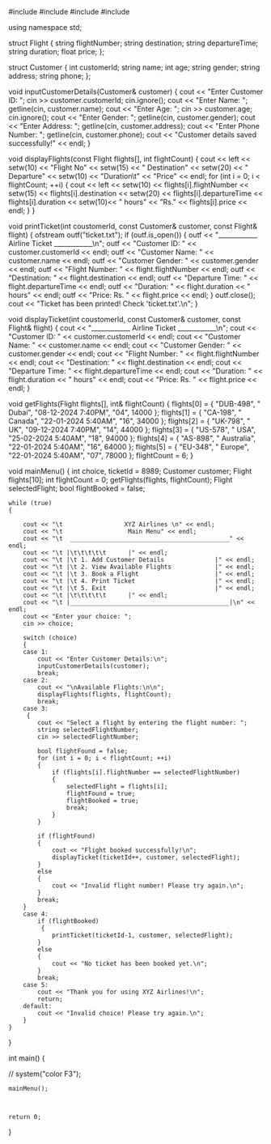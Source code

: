 #include <iostream>
#include <fstream>
#include <string>
#include <iomanip>

using namespace std;

struct Flight
 {
    string flightNumber;
    string destination;
    string departureTime;
    string duration;
    float price;
};

struct Customer 
{
    int customerId;
    string name;
    int age;
    string gender;
    string address;
    string phone;
};

void inputCustomerDetails(Customer& customer) 
{
    cout << "Enter Customer ID: ";
    cin >> customer.customerId;
    cin.ignore();
    cout << "Enter Name: ";
    getline(cin, customer.name);
    cout << "Enter Age: ";
    cin >> customer.age;
    cin.ignore();
    cout << "Enter Gender: ";
    getline(cin, customer.gender);
    cout << "Enter Address: ";
    getline(cin, customer.address);
    cout << "Enter Phone Number: ";
    getline(cin, customer.phone);
    cout << "Customer details saved successfully!" << endl;
}

void displayFlights(const Flight flights[], int flightCount) 
{
    cout << left << setw(10) << "Flight No" << setw(15) << "  Destination"
        << setw(20) << "   Departure" << setw(10) << "Duration\t" 
        << "Price" << endl;
    for (int i = 0; i < flightCount; ++i)
	 {
        cout << left << setw(10) << flights[i].flightNumber
            << setw(15) << flights[i].destination
            << setw(20) << flights[i].departureTime
             << flights[i].duration << setw(10)<< " hours"
            << "Rs." << flights[i].price << endl;
    }
}

void printTicket(int coustomerId, const Customer& customer, const Flight& flight) 
{
    ofstream outf("ticket.txt");
    if (outf.is_open())
	 {
        outf << "____________ Airline Ticket ____________\n";
        outf << "Customer ID: " << customer.customerId << endl;
        outf << "Customer Name: " << customer.name << endl;
        outf << "Customer Gender: " << customer.gender << endl;
        outf << "Flight Number: " << flight.flightNumber << endl;
        outf << "Destination: " << flight.destination << endl;
        outf << "Departure Time: " << flight.departureTime << endl;
        outf << "Duration: " << flight.duration << " hours" << endl;
        outf << "Price: Rs. " << flight.price << endl;
    }
    outf.close();
    cout << "Ticket has been printed! Check 'ticket.txt'.\n";
}

void displayTicket(int coustomerId, const Customer& customer, const Flight& flight) 
{
    cout << "____________ Airline Ticket ____________\n";
    cout << "Customer ID: "      << customer.customerId << endl;
    cout << "Customer Name: "    << customer.name << endl;
    cout << "Customer Gender: "  << customer.gender << endl;
    cout << "Flight Number: "   << flight.flightNumber << endl;
    cout << "Destination: "      << flight.destination << endl;
    cout << "Departure Time: "   << flight.departureTime << endl;
    cout << "Duration: "         << flight.duration << " hours" << endl;
    cout << "Price: Rs. "        << flight.price << endl;
}

void getFlights(Flight flights[], int& flightCount)
 {
    flights[0] = { "DUB-498", "   Dubai",     "08-12-2024 7:40PM", "04",  14000 };
    flights[1] = { "CA-198",  "   Canada",    "22-01-2024 5:40AM", "16", 34000 };
    flights[2] = { "UK-798",  "   UK",        "09-12-2024 7:40PM", "14", 44000 };
    flights[3] = { "US-578",  "   USA",       "25-02-2024 5:40AM", "18", 94000 };
    flights[4] = { "AS-898",  "   Australia", "22-01-2024 5:40AM", "16", 64000 };
    flights[5] = { "EU-348",  "   Europe",    "22-01-2024 5:40AM", "07",  78000 };
    flightCount = 6;
}

void mainMenu()
 {
    int choice, ticketId = 8989;
    Customer customer;
    Flight flights[10];
    int flightCount = 0;
    getFlights(flights, flightCount);
    Flight selectedFlight;
    bool flightBooked = false;

    while (true) 
	{
    	
        cout << "\t                 XYZ Airlines \n" << endl;
        cout << "\t                  Main Menu" << endl;
        cout << "\t  ____________________________________________" << endl;
        cout << "\t |\t\t\t\t\t      |" << endl;
        cout << "\t |\t 1. Add Customer Details              |" << endl;
        cout << "\t |\t 2. View Available Flights            |" << endl;
        cout << "\t |\t 3. Book a Flight                     |" << endl;
        cout << "\t |\t 4. Print Ticket                      |" << endl;
        cout << "\t |\t 5. Exit                              |" << endl;
        cout << "\t |\t\t\t\t\t      |" << endl;
        cout << "\t |____________________________________________|\n" << endl;
        cout << "Enter your choice: ";
        cin >> choice;

        switch (choice) 
		{
        case 1:
            cout << "Enter Customer Details:\n";
            inputCustomerDetails(customer);
            break;
        case 2:
            cout << "\nAvailable Flights:\n\n";
            displayFlights(flights, flightCount);
            break;
        case 3:
		 {
            cout << "Select a flight by entering the flight number: ";
            string selectedFlightNumber;
            cin >> selectedFlightNumber;

            bool flightFound = false;
            for (int i = 0; i < flightCount; ++i) 
			{
                if (flights[i].flightNumber == selectedFlightNumber) 
				{
                    selectedFlight = flights[i];
                    flightFound = true;
                    flightBooked = true;
                    break;
                }
            }

            if (flightFound) 
			{
                cout << "Flight booked successfully!\n";
                displayTicket(ticketId++, customer, selectedFlight);
            }
            else 
			{
                cout << "Invalid flight number! Please try again.\n";
            }
            break;
        }
        case 4:
            if (flightBooked)
			 {
                printTicket(ticketId-1, customer, selectedFlight);
            }
            else 
			{
                cout << "No ticket has been booked yet.\n";
            }
            break;
        case 5:
            cout << "Thank you for using XYZ Airlines!\n";
            return;
        default:
            cout << "Invalid choice! Please try again.\n";
        }
    }
}

int main()
 {
 	  
//    system("color F3"); 
    
    

    mainMenu();
   

  
    return 0;
}
